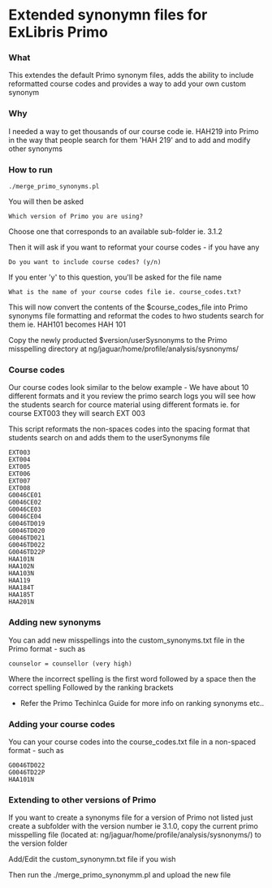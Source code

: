 Extended synonymn files for ExLibris Primo
=========
### What

This extendes the default Primo synonym files, adds the ability to include reformatted course codes and provides a way to add your own custom synonym

### Why 

I needed a way to get thousands of our course code ie. HAH219 into Primo in the way that people search for them 'HAH 219' and to add and modify other synonyms 

### How to run
    ./merge_primo_synonyms.pl

You will then be asked 

    Which version of Primo you are using?

Choose one that corresponds to an available sub-folder ie. 3.1.2

Then it will ask if you want to reformat your course codes - if you have any

    Do you want to include course codes? (y/n)

If you enter 'y' to this question, you'll be asked for the file name

    What is the name of your course codes file ie. course_codes.txt?

This will now convert the contents of the $course_codes_file into Primo synonyms file formatting and reformat the codes to hwo students search for them ie. HAH101 becomes HAH 101

Copy the newly producted $version/userSysnonyms to the Primo misspelling directory at ng/jaguar/home/profile/analysis/sysnonyms/

### Course codes

Our course codes look similar to the below example - We have about 10 different formats and it you review the primo search logs you will see how the students search for cource material using different formats
ie. for course EXT003 they will search EXT 003

This script reformats the non-spaces codes into the spacing format that students search on and adds them to the userSynonyms file

    EXT003
    EXT004
    EXT005
    EXT006
    EXT007
    EXT008
    G0046CE01
    G0046CE02
    G0046CE03
    G0046CE04
    G0046TD019
    G0046TD020
    G0046TD021
    G0046TD022
    G0046TD22P
    HAA101N
    HAA102N
    HAA103N
    HAA119
    HAA184T
    HAA185T
    HAA201N

### Adding new synonyms

You can add new misspellings into the custom_synonyms.txt file in the Primo format - such as

    counselor = counsellor (very high)

Where the incorrect spelling is the first word followed by a space then the correct spelling
Followed by the ranking brackets
- Refer the Primo Techinlca Guide for more info on ranking synonyms etc..

### Adding your course codes

You can your course codes into the course_codes.txt file in a non-spaced format - such as

    G0046TD022
    G0046TD22P
    HAA101N


### Extending to other versions of Primo

If you want to create a synonyms file for a version of Primo not listed just create a subfolder with the version number ie 3.1.0,
copy the current primo misspelling file (located at: ng/jaguar/home/profile/analysis/sysnonyms/) to the version folder

Add/Edit the custom_synonymn.txt file if you wish

Then run the ./merge_primo_synonymm.pl and upload the new file
